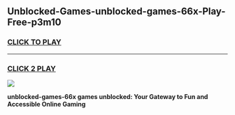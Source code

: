 
## Unblocked-Games-unblocked-games-66x-Play-Free-p3m10
<h3>
<a href="https://premium76.site?title=unblocked-games-66x&ref=19M">CLICK TO PLAY</a></h3>
<hr>

<h3>
<a href="https://premium76.site?title=unblocked-games-66x&ref=19M">CLICK 2 PLAY</a>
  
</h3>

<a href="https://premium76.site?title=unblocked-games-66x&ref=19M"><img src="https://clearcache.store/games.png"></a>


**unblocked-games-66x games unblocked: Your Gateway to Fun and Accessible Online Gaming**
